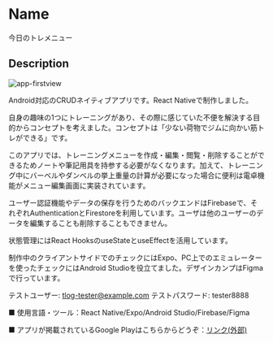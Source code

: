 Name
====

今日のトレメニュー

## Description

![app-firstview](https://user-images.githubusercontent.com/68333078/111040671-7abb4500-8477-11eb-9699-f65c6b858037.png)

Android対応のCRUDネイティブアプリです。React Nativeで制作しました。

自身の趣味の1つにトレーニングがあり、その際に感じていた不便を解決する目的からコンセプトを考えました。コンセプトは「少ない荷物でジムに向かい筋トレができる」です。

このアプリでは、トレーニングメニューを作成・編集・閲覧・削除することができるためノートや筆記用具を持参する必要がなくなります。加えて、トレーニング中にバーベルやダンベルの挙上重量の計算が必要になった場合に便利は電卓機能がメニュー編集画面に実装されています。

ユーザー認証機能やデータの保存を行うためのバックエンドはFirebaseで、それぞれAuthenticationとFirestoreを利用しています。ユーザは他のユーザーのデータを編集することも削除することもできません。

状態管理にはReact HooksのuseStateとuseEffectを活用しています。

制作中のクライアントサイドでのチェックにはExpo、PC上でのエミュレーターを使ったチェックにはAndroid Studioを役立てました。デザインカンプはFigmaで行っています。

テストユーザー: tlog-tester@example.com
テストパスワード: tester8888

■ 使用言語・ツール：React Native/Expo/Android Studio/Firebase/Figma

■ アプリが掲載されているGoogle Playはこちらからどうぞ：[リンク(外部)](https://play.google.com/store/apps/details?id=jp.AppCreate.TrainingLog)
